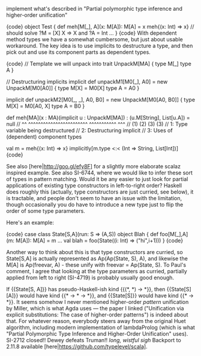 implement what's described in "Partial polymorphic type inference and higher-order unification"

{code}
object Test {
  def meh[M[_], A](x: M[A]): M[A] = x
  meh{(x: Int) => x} // should solve ?M = [X] X => X and ?A = Int ... 
}
{code}
With dependent method types we have a somewhat cumbersome, but just about usable workaround. The key idea is to use implicits to destructure a type, and then pick out and use its component parts as dependent types.

{code}
// Template we will unpack into
trait UnpackM[MA] {
  type M[_]
  type A
}
  
// Destructuring implicits
implicit def unpackM1[M0[_], A0] = new UnpackM[M0[A0]] {
  type M[X] = M0[X]
  type A = A0
}

implicit def unpackM2[M0[_, _], A0, B0] = new UnpackM[M0[A0, B0]] {
  type M[X] = M0[A0, X]
  type A = B0
}

def meh[MA](x : MA)(implicit u : UnpackM[MA]) : (u.M[String], List[u.A]) = null
//      ^^          ^^^^^^^^^^^^^^^^^^^^^^^^     ^^^^^^^^^^^       ^^^
//      (1)                   (2)                    (3)           (3)
// 1: Type variable being destructured
// 2: Destructuring implicit
// 3: Uses of (dependent) component types
  
val m = meh{(x: Int) => x}
implicitly[m.type <:< (Int => String, List[Int])]
{code}

See also [here|http://goo.gl/efy8F] for a slightly more elaborate scalaz inspired example.
See also SI-6744, where we would like to infer these sort of types in pattern matching.
Would it be any easier to just look for partial applications of existing type constructors in left-to-right order? Haskell does roughly this (actually, type constructors are just curried, see below), it is tractable, and people don't seem to have an issue with the limitation, though occasionally you do have to introduce a new type just to flip the order of some type parameters.

Here's an example:

{code}
case class State[S,A](run: S => (A,S))
object Blah {
  def foo[M[_],A](m: M[A]): M[A] = m
  ...
  val blah = foo(State((i: Int) => ("hi",i+1)))
}
{code}

Another way to think about this is that type constructors are curried, so State[S,A] is actually represented as Ap(Ap(State, S), A), and likewise the M[A] is Ap(freevar, A) - these unify with freevar = Ap(State, S).
To Paul's comment, I agree that looking at the type parameters as curried, partially applied from left to right (SI-4719) is probably usually good enough.

If {{State\[S, A\]}} has pseudo-Haskell-ish kind {{(\*, \*) -> \*}}, then {{State\[S\]\[A\]}} would have kind {{\* -> \* -> \*}}, and {{State\[S\]}} would have kind {{\* -> \*}}.
It seems somehow I never mentioned higher-order *pattern* unification by Miller, which is what Agda uses — the paper I linked ("Unification via explicit substitutions: The case of higher-order patterns") is indeed about that. For whatever reason, everybody steers away from the original Huet algorithm, including modern implementation of lambdaProlog (which is what "Partial Polymorphic Type Inference and Higher-Order Unification" uses).
SI-2712 closed!! Dewey defeats Truman!!
*long, wistful sigh*
Backport to 2.11.8 available [here|https://github.com/typelevel/scala].
